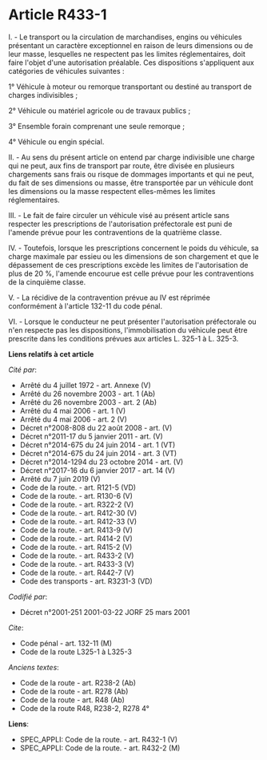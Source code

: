 # Article R433-1

I. - Le transport ou la circulation de marchandises, engins ou véhicules présentant un caractère exceptionnel en raison de
leurs dimensions ou de leur masse, lesquelles ne respectent pas les limites réglementaires, doit faire l'objet d'une
autorisation préalable. Ces dispositions s'appliquent aux catégories de véhicules suivantes :

1° Véhicule à moteur ou remorque transportant ou destiné au transport de charges indivisibles ;

2° Véhicule ou matériel agricole ou de travaux publics ;

3° Ensemble forain comprenant une seule remorque ;

4° Véhicule ou engin spécial.

II. - Au sens du présent article on entend par charge indivisible une charge qui ne peut, aux fins de transport par route,
être divisée en plusieurs chargements sans frais ou risque de dommages importants et qui ne peut, du fait de ses dimensions
ou masse, être transportée par un véhicule dont les dimensions ou la masse respectent elles-mêmes les limites réglementaires.

III. - Le fait de faire circuler un véhicule visé au présent article sans respecter les prescriptions de l'autorisation
préfectorale est puni de l'amende prévue pour les contraventions de la quatrième classe.

IV. - Toutefois, lorsque les prescriptions concernent le poids du véhicule, sa charge maximale par essieu ou les dimensions
de son chargement et que le dépassement de ces prescriptions excède les limites de l'autorisation de plus de 20 %, l'amende
encourue est celle prévue pour les contraventions de la cinquième classe.

V. - La récidive de la contravention prévue au IV est réprimée conformément à l'article 132-11 du code pénal.

VI. - Lorsque le conducteur ne peut présenter l'autorisation préfectorale ou n'en respecte pas les dispositions,
l'immobilisation du véhicule peut être prescrite dans les conditions prévues aux articles L. 325-1 à L. 325-3.

**Liens relatifs à cet article**

_Cité par_:

  - Arrêté du 4 juillet 1972 - art. Annexe (V)
  - Arrêté du 26 novembre 2003 - art. 1 (Ab)
  - Arrêté du 26 novembre 2003 - art. 2 (Ab)
  - Arrêté du 4 mai 2006 - art. 1 (V)
  - Arrêté du 4 mai 2006 - art. 2 (V)
  - Décret n°2008-808 du 22 août 2008 - art. (V)
  - Décret n°2011-17 du 5 janvier 2011 - art. (V)
  - Décret n°2014-675 du 24 juin 2014 - art. 1 (VT)
  - Décret n°2014-675 du 24 juin 2014 - art. 3 (VT)
  - Décret n°2014-1294 du 23 octobre 2014 - art. (V)
  - Décret n°2017-16 du 6 janvier 2017 - art. 14 (V)
  - Arrêté du 7 juin 2019 (V)
  - Code de la route. - art. R121-5 (VD)
  - Code de la route. - art. R130-6 (V)
  - Code de la route. - art. R322-2 (V)
  - Code de la route. - art. R412-30 (V)
  - Code de la route. - art. R412-33 (V)
  - Code de la route. - art. R413-9 (V)
  - Code de la route. - art. R414-2 (V)
  - Code de la route. - art. R415-2 (V)
  - Code de la route. - art. R433-2 (V)
  - Code de la route. - art. R433-3 (V)
  - Code de la route. - art. R442-7 (V)
  - Code des transports - art. R3231-3 (VD)

_Codifié par_:

  - Décret n°2001-251 2001-03-22 JORF 25 mars 2001

_Cite_:

  - Code pénal - art. 132-11 (M)
  - Code de la route L325-1 à L325-3

_Anciens textes_:

  - Code de la route - art. R238-2 (Ab)
  - Code de la route - art. R278 (Ab)
  - Code de la route - art. R48 (Ab)
  - Code de la route R48, R238-2, R278 4°

**Liens**:

  - SPEC_APPLI: Code de la route. - art. R432-1 (V)
  - SPEC_APPLI: Code de la route. - art. R432-2 (M)
